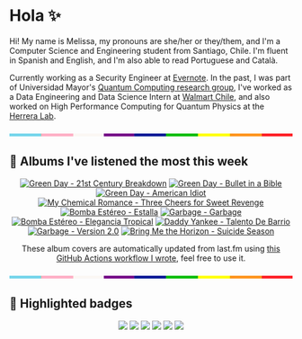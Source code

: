 # Hola ✨
Hi! My name is Melissa, my pronouns are she/her or they/them, and I'm a Computer Science and Engineering student from Santiago, Chile. I'm fluent in Spanish and English, and I'm also able to read Portuguese and Català.

Currently working as a Security Engineer at [Evernote](https://evernote.com/). In the past, I was part of Universidad Mayor's [Quantum Computing research group](https://www.diariomayor.cl/ciencia-um/docentes-y-estudiantes-crean-el-primer-grupo-de-computacion-cuantica-u-mayor.html), I've worked as a Data Engineering and Data Science Intern at [Walmart Chile](https://github.com/walmartdigital/), and also worked on High Performance Computing for Quantum Physics at the [Herrera Lab](http://fherreralab.com/).

<img src="hr.png" width="100%" height="5px">

## 🎵 Albums I've listened the most this week
<!-- lastfm -->
<p align="center"><a href="https://www.last.fm/music/Green+Day/21st+Century+Breakdown"><img src="https://lastfm.freetls.fastly.net/i/u/64s/72a314e1e9064a0418159b144fe1ad72.jpg" title="Green Day - 21st Century Breakdown"></a> <a href="https://www.last.fm/music/Green+Day/Bullet+in+a+Bible"><img src="https://lastfm.freetls.fastly.net/i/u/64s/19ac07537e21e1bad10947ea53878f1c.jpg" title="Green Day - Bullet in a Bible"></a> <a href="https://www.last.fm/music/Green+Day/American+Idiot"><img src="https://lastfm.freetls.fastly.net/i/u/64s/5bcb675866706c229ad9f77188b8ac44.jpg" title="Green Day - American Idiot"></a> <a href="https://www.last.fm/music/My+Chemical+Romance/Three+Cheers+for+Sweet+Revenge"><img src="https://lastfm.freetls.fastly.net/i/u/64s/09cb27a9f908354fd210a07830951791.png" title="My Chemical Romance - Three Cheers for Sweet Revenge"></a> <a href="https://www.last.fm/music/Bomba+Est%C3%A9reo/Estalla"><img src="https://lastfm.freetls.fastly.net/i/u/64s/812da854762f46aeb1f91d6c8f826395.jpg" title="Bomba Estéreo - Estalla"></a> <a href="https://www.last.fm/music/Garbage/Garbage"><img src="https://lastfm.freetls.fastly.net/i/u/64s/e1ee4a6e9e1e40c28ed510e0272b8ceb.png" title="Garbage - Garbage"></a> <a href="https://www.last.fm/music/Bomba+Est%C3%A9reo/Elegancia+Tropical"><img src="https://lastfm.freetls.fastly.net/i/u/64s/9246a532c32448e9987f0d0db536a1b4.jpg" title="Bomba Estéreo - Elegancia Tropical"></a> <a href="https://www.last.fm/music/Daddy+Yankee/Talento+De+Barrio"><img src="https://lastfm.freetls.fastly.net/i/u/64s/5f0b9a7890508ac26e61a27490ae5c84.jpg" title="Daddy Yankee - Talento De Barrio"></a> <a href="https://www.last.fm/music/Garbage/Version+2.0"><img src="https://lastfm.freetls.fastly.net/i/u/64s/8d80ecd72b1e8571edd326ba1c163551.png" title="Garbage - Version 2.0"></a> <a href="https://www.last.fm/music/Bring+Me+the+Horizon/Suicide+Season"><img src="https://lastfm.freetls.fastly.net/i/u/64s/0d92ccd8122b15ccc6301303b4455e29.png" title="Bring Me the Horizon - Suicide Season"></a> </p>

<p align="center">These album covers are automatically updated from last.fm using <a href="https://github.com/marketplace/actions/lastfm-to-markdown">this GitHub Actions workflow I wrote</a>, feel free to use it.</p>

<img src="hr.png" width="100%" height="5px">

## 🏅 Highlighted badges
<p align="center" style="vertical-align:middle;">
  <a href="https://www.credly.com/badges/c8caff74-4c34-4211-affe-8bd7692771c8"><img src="https://images.credly.com/size/100x100/images/1ce95bfe-b2c0-457f-ae66-51372f680494/IBM_Quantum_Challenge_2021_Achievement_Advanced.png"></a>
  <a href="https://www.credly.com/badges/52a4021b-34e6-413d-a4bd-cc29d3a686f6"><img src="https://images.credly.com/size/100x100/images/28944969-813a-43b9-944f-7910111ce764/Professional_Certificate_-_Data_Science.png"></a>
  <a href="https://www.credly.com/badges/cfeca386-7b9d-487f-8e2b-b3cfa069c734"><img src="https://images.credly.com/size/100x100/images/ac4daa48-1924-4dc5-80cf-ede5a08bac51/Data_Science_Foundations_Specialization.png"></a>
  <a href="https://www.credly.com/badges/0372a945-8a67-4d57-9643-b46b8dbf2fa6"><img src="https://images.credly.com/size/100x100/images/4a5f4849-54ae-461f-97ad-cb9c9a04eb63/Adv_Data_Science_Specialization.png"></a>
  <a href="https://www.credly.com/badges/348acaad-19d1-4f5a-8a6f-145d80dca3dc"><img src="https://images.credly.com/size/100x100/images/1dee8dee-d779-462e-9fd4-df5119546349/Build_Smart_on_Kubernetes_World_Tour.png"></a>
  <a href="https://google.qwiklabs.com/public_profiles/9fac59c2-c0f1-4b5c-b207-47c9cd7d6072"><img src="https://cdn.qwiklabs.com/GHzcYBb00JYUF9Rgf3D9A4inwRHYnFtISMvcRlb%2FClU%3D" width="100px"></a>
</p>

